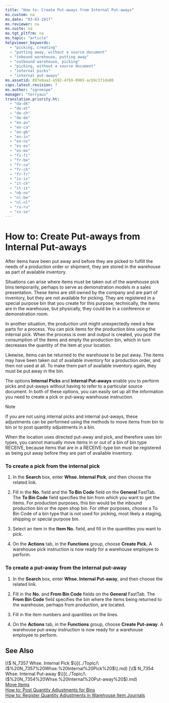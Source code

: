 ```yaml
---
title: "How to: Create Put-aways from Internal Put-aways"
ms.custom: na
ms.date: "03-03-2017"
ms.reviewer: na
ms.suite: na
ms.tgt_pltfrm: na
ms.topic: "article"
helpviewer_keywords: 
  - "picking, creating"
  - "putting away, without a source document"
  - "inbound warehouse, putting away"
  - "outbound warehouse, picking"
  - "picking, without a source document"
  - "internal picks"
  - "internal put-aways"
ms.assetid: 897e8aa2-a592-47b9-8965-acb9c371de80
caps.latest.revision: 7
ms.author: "sgroespe"
manager: "terryaus"
translation.priority.ht: 
  - "da-dk"
  - "de-at"
  - "de-ch"
  - "de-de"
  - "en-au"
  - "en-ca"
  - "en-gb"
  - "en-in"
  - "en-nz"
  - "es-es"
  - "es-mx"
  - "fi-fi"
  - "fr-be"
  - "fr-ca"
  - "fr-ch"
  - "fr-fr"
  - "is-is"
  - "it-ch"
  - "it-it"
  - "nb-no"
  - "nl-be"
  - "nl-nl"
  - "ru-ru"
  - "sv-se"
---
```

# How to: Create Put-aways from Internal Put-aways
After items have been put away and before they are picked to fulfill the needs of a production order or shipment, they are stored in the warehouse as part of available inventory.  
  
 Situations can arise where items must be taken out of the warehouse pick bins temporarily, perhaps to serve as demonstration models in a sales presentation. These items are still owned by the company and are part of inventory, but they are not available for picking. They are registered in a special purpose bin that you create for this purpose; technically, the items are in the warehouse, but physically, they could be in a conference or demonstration room.  
  
 In another situation, the production unit might unexpectedly need a few parts for a process. You can pick items for the production bins using the internal pick. When the process is over and output is created, you post the consumption of the items and empty the production bin, which in turn decreases the quantity of the item at your location.  
  
 Likewise, items can be returned to the warehouse to be put away. The items may have been taken out of available inventory for a production order, and then not used at all. To make them part of available inventory again, they must be put away in the bin.  
  
 The options **Internal Picks** and **Internal Put\-aways** enable you to perform picks and put\-aways without having to refer to a particular source document. In both of these options, you can easily set up all the information you need to create a pick or put\-away warehouse instruction.  
  
> [!NOTE]  
>  If you are not using internal picks and internal put\-aways, these adjustments can be performed using the methods to move items from bin to bin or to post quantity adjustments in a bin.  
>   
>  When the location uses directed put\-away and pick, and therefore uses bin types, you cannot manually move items in or out of a bin of bin type RECEIVE, because items that are in a RECEIVE\-type bin must be registered as being put away before they are part of available inventory.  
  
### To create a pick from the internal pick  
  
1.  In the **Search** box, enter **Whse. Internal Pick**, and then choose the related link.  
  
2.  Fill in the **No.** field and the **To Bin Code** field on the **General** FastTab. The **To Bin Code** field specifies the bin from which you want to get the items. For production purposes, this bin would be the inbound production bin or the open shop bin. For other purposes, choose a To Bin Code of a bin type that is not used for picking, most likely a staging, shipping or special purpose bin.  
  
3.  Select an item in the **Item No.** field, and fill in the quantities you want to pick.  
  
4.  On the **Actions** tab, in the **Functions** group, choose **Create Pick.** A warehouse pick instruction is now ready for a warehouse employee to perform.  
  
### To create a put\-away from the internal put\-away  
  
1.  In the **Search** box, enter **Whse. Internal Put\-away**, and then choose the related link.  
  
2.  Fill in the **No.** and **From Bin Code** fields on the **General** FastTab. The **From Bin Code** field specifies the bin where the items being returned to the warehouse, perhaps from production, are located.  
  
3.  Fill in the item numbers and quantities on the lines.  
  
4.  On the **Actions** tab, in the **Functions** group, choose **Create Put\-away**. A warehouse put\-away instruction is now ready for a warehouse employee to perform.  
  
## See Also  
 [\($ N\_7357 Whse. Internal Pick $\)](../Topic/\($%20N_7357%20Whse.%20Internal%20Pick%20$\).md)   
 [\($ N\_7354 Whse. Internal Put\-away $\)](../Topic/\($%20N_7354%20Whse.%20Internal%20Put-away%20$\).md)   
 [Move Items](../WarehouseActivities/move-items.md)   
 [How to: Post Quantity Adjustments for Bins](../WarehouseActivities/how-to-post-quantity-adjustments-for-bins.md)   
 [How to: Register Quantity Adjustments in Warehouse Item Journals](../WarehouseActivities/how-to-register-quantity-adjustments-in-warehouse-item-journals.md)